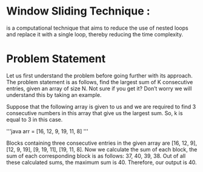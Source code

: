 # Window Sliding Technique : 
is a computational technique that aims to reduce the use of nested loops and replace it with a single loop, thereby reducing the time complexity.


# Problem Statement
Let us first understand the problem before going further with its approach. The problem statement is as follows, find the largest sum of K consecutive entries, given an array of size N. Not sure if you get it? Don’t worry we will understand this by taking an example.

Suppose that the following array is given to us and we are required to find 3 consecutive numbers in this array that give us the largest sum. So, k is equal to 3 in this case.

'''java 
arr = [16, 12, 9, 19, 11, 8]
'''

Blocks containing three consecutive entries in the given array are [16, 12, 9], [12, 9, 19], [9, 19, 11], [19, 11, 8]. Now we calculate the sum of each block, the sum of each corresponding block is as follows: 37, 40, 39, 38. Out of all these calculated sums, the maximum sum is 40. Therefore, our output is 40.

